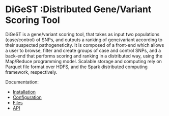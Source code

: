 # DiGeST :Distributed Gene/Variant Scoring Tool

DiGeST is a gene/variant scoring tool, that takes as input two populations (case/control) of SNPs, and outputs a ranking of gene/variant according to their suspected pathogeneticity. It is composed of a front-end which allows a user to browse, filter and create groups of case and control SNPs, and a back-end that performs scoring and ranking in a distributed way, using the Map/Reduce programming model. Scalable storage and computing rely on Parquet file format over HDFS, and the Spark distributed computing framework, respectively. 


Documentation:

* [Installation](../master/doc/install.md)
* [Configuration](../master/doc/configuration.md)
* [Files](../master/doc/files.md)
* [API](../master/doc/API.md)



 